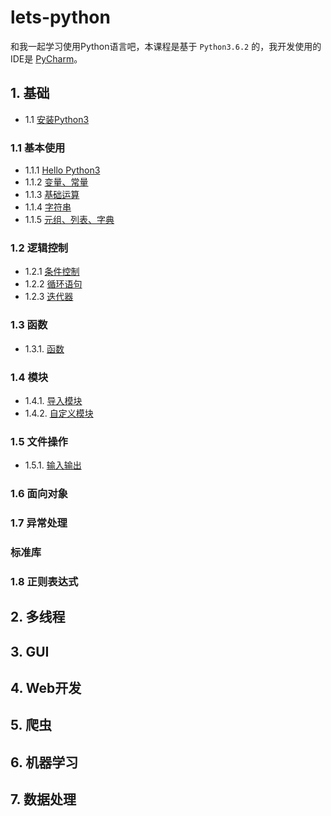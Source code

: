# lets-python

和我一起学习使用Python语言吧，本课程是基于 `Python3.6.2` 的，我开发使用的IDE是 [PyCharm](https://www.jetbrains.com/pycharm/)。

## 1. 基础

- 1.1 [安装Python3](toc/install.md)

### 1.1 基本使用

- 1.1.1 [Hello Python3](hello-python3.md)
- 1.1.2 [变量、常量](variable-const.md)
- 1.1.3 [基础运算](basic-operation.md)
- 1.1.4 [字符串]()
- 1.1.5 [元组、列表、字典]()

### 1.2 逻辑控制

- 1.2.1 [条件控制]()
- 1.2.2 [循环语句]()
- 1.2.3 [迭代器]()

### 1.3 函数

- 1.3.1. [函数]()

### 1.4 模块

- 1.4.1. [导入模块]()
- 1.4.2. [自定义模块]()

### 1.5 文件操作

- 1.5.1. [输入输出]()

### 1.6 面向对象

### 1.7 异常处理

### 标准库

### 1.8 正则表达式

## 2. 多线程

## 3. GUI

## 4. Web开发

## 5. 爬虫

## 6. 机器学习

## 7. 数据处理

